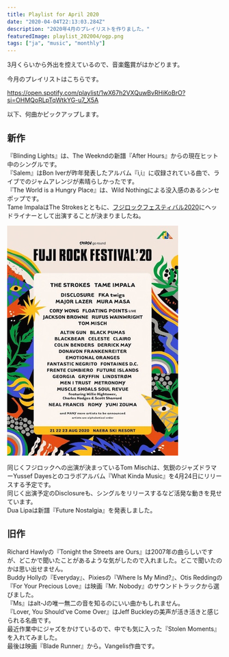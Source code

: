 ```yaml
---
title: Playlist for April 2020
date: "2020-04-04T22:13:03.284Z"
description: "2020年4月のプレイリストを作りました。"
featuredImage: playlist_202004/ogp.png
tags: ["ja", "music", "monthly"]
---
```


3月くらいから外出を控えているので、音楽鑑賞がはかどります。

今月のプレイリストはこちらです。

https://open.spotify.com/playlist/1wX67h2VXQuwBvRHiKoBrO?si=OHMQoRLpTqWtkYG-u7_X5A

以下、何曲かピックアップします。

## 新作
『Blinding Lights』は、The Weekndの新譜『After Hours』からの現在ヒット中のシングルです。  
『Salem』はBon Iverが昨年発表したアルバム『i,i』に収録されている曲で、ライブでのジャムアレンジが素晴らしかったです。  
『The World is a Hungry Place』は、Wild Nothingによる没入感のあるシンセポップです。  
Tame ImpalaはThe Strokesとともに、[フジロックフェスティバル2020](https://www.fujirockfestival.com/artist/index)にヘッドライナーとして出演することが決まりましたね。

![](2020-04-04-12-45-41.jpg)

同じくフジロックへの出演が決まっているTom Mischは、気鋭のジャズドラマーYussef Dayesとのコラボアルバム『What Kinda Music』を4月24日にリリースする予定です。  
同じく出演予定のDisclosureも、シングルをリリースするなど活発な動きを見せています。  
Dua Lipaは新譜『Future Nostalgia』を発表しました。

## 旧作
Richard Hawlyの『Tonight the Streets are Ours』は2007年の曲らしいですが、どこかで聞いたことがあるような気がしたので入れました。どこで聞いたのかは思い出せません。  
Buddy Hollyの『Everyday』、Pixiesの『Where Is My Mind?』、Otis Reddingの『For Your Precious Love』は映画『Mr. Nobody』のサウンドトラックから選びました。  
『Ms』はalt-Jの唯一無二の音を知るのにいい曲かもしれません。  
『Lover, You Should've Come Over』はJeff Buckleyの美声が活き活きと感じられる名曲です。  
最近作業中にジャズをかけているので、中でも気に入った『Stolen Moments』を入れてみました。  
最後は映画『Blade Runner』から。Vangelis作曲です。